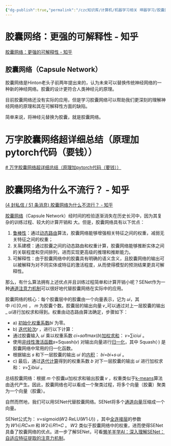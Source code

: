 ```yaml
---
{"dg-publish":true,"permalink":"/czc知识库/计算机/机器学习相关 坤器学习/胶囊网络是什么：更强的可解释性/","dgPassFrontmatter":true,"created":"2024-06-18T17:45:20.784+08:00","updated":"2024-12-08T12:25:39.587+08:00"}
---
```



# 胶囊网络：更强的可解释性 - 知乎
[胶囊网络：更强的可解释性 - 知乎](https://zhuanlan.zhihu.com/p/264910554)
## 胶囊网络（Capsule Network）

胶囊网络是Hinton老头子前两年提出来的，认为未来可以替换传统神经网络的一种新的神经网络。胶囊的设计更符合人类神经元的原理。

目前胶囊网络还没有实际的应用，但是学习胶囊网络可以帮助我们更深刻的理解神经网络的原理和其在可解释性方面的缺陷。

简单来说，将神经元替换为胶囊，就是胶囊网络。

# 万字胶囊网络超详细总结（原理加pytorch代码（要钱））
[# 万字胶囊网络超详细总结（原理加pytorch代码（要钱））](https://blog.csdn.net/m0_46384757/article/details/121559514)


# 胶囊网络为什么不流行？ - 知乎
[(4 封私信 / 51 条消息) 胶囊网络为什么不流行？ - 知乎](https://www.zhihu.com/question/533501088)

[胶囊网络](https://www.zhihu.com/search?q=%E8%83%B6%E5%9B%8A%E7%BD%91%E7%BB%9C&search_source=Entity&hybrid_search_source=Entity&hybrid_search_extra=%7B%22sourceType%22%3A%22answer%22%2C%22sourceId%22%3A3072437339%7D)（Capsule Network）经时间的检验逐渐消失在历史长河中，因为其复杂的训练过程、较大的计算开销和 大。但是，胶囊网络具有以下优点：

1. [鲁棒性](https://www.zhihu.com/search?q=%E9%B2%81%E6%A3%92%E6%80%A7&search_source=Entity&hybrid_search_source=Entity&hybrid_search_extra=%7B%22sourceType%22%3A%22answer%22%2C%22sourceId%22%3A3072437339%7D)：通过[动态路由](https://www.zhihu.com/search?q=%E5%8A%A8%E6%80%81%E8%B7%AF%E7%94%B1&search_source=Entity&hybrid_search_source=Entity&hybrid_search_extra=%7B%22sourceType%22%3A%22answer%22%2C%22sourceId%22%3A3072437339%7D)算法，胶囊网络能够增强相关特征之间的权重，减弱无关特征之间的权重；
2. 关系建模：通过胶囊之间的动态路由和权重计算，胶囊网络能够推断实体之间的关联程度和空间排列，进而实现更高级的推理和推断能力。
3. 可解释性：由于胶囊网络中的胶囊具有明确的语义含义，且胶囊网络的输出可以被解释为对不同实体或特征的激活程度，从而使得模型的预测结果更具可解释性。

那么，有什么算法拥有上述优点并且训练过程简单和计算开销小呢？SENet作为一种[通道注意力机制](https://www.zhihu.com/search?q=%E9%80%9A%E9%81%93%E6%B3%A8%E6%84%8F%E5%8A%9B%E6%9C%BA%E5%88%B6&search_source=Entity&hybrid_search_source=Entity&hybrid_search_extra=%7B%22sourceType%22%3A%22answer%22%2C%22sourceId%22%3A3072437339%7D)可以很好地代替胶囊网络在实际中的应用。

胶囊网络的核心：每个胶囊层中的胶囊由一个向量表示，记为 𝑢𝑖，其中 𝑖∈[0,𝑚) ， 𝑚 为胶囊个数。胶囊层的输出向量 𝑣_可以通过对上一层胶囊的输出_ 𝑢𝑖进行加权求和得到。权重由动态路由算法确定，步骤如下：

- a) [初始化权重系数](https://www.zhihu.com/search?q=%E5%88%9D%E5%A7%8B%E5%8C%96%E6%9D%83%E9%87%8D%E7%B3%BB%E6%95%B0&search_source=Entity&hybrid_search_source=Entity&hybrid_search_extra=%7B%22sourceType%22%3A%22answer%22%2C%22sourceId%22%3A3072437339%7D)𝑏𝑖 为零。
- b) [迭代轮次](https://www.zhihu.com/search?q=%E8%BF%AD%E4%BB%A3%E8%BD%AE%E6%AC%A1&search_source=Entity&hybrid_search_source=Entity&hybrid_search_extra=%7B%22sourceType%22%3A%22answer%22%2C%22sourceId%22%3A3072437339%7D)𝑟 ，进行以下计算：
- 通过胶囊输入 𝑢𝑖 乘以权重系数 𝑐𝑖=𝑠𝑜𝑓𝑡𝑚𝑎𝑥(𝑏)[加权求和](https://www.zhihu.com/search?q=%E5%8A%A0%E6%9D%83%E6%B1%82%E5%92%8C&search_source=Entity&hybrid_search_source=Entity&hybrid_search_extra=%7B%22sourceType%22%3A%22answer%22%2C%22sourceId%22%3A3072437339%7D)： 𝑣=∑𝑖𝑐𝑖𝑢𝑖 。
- 使用[非线性激活函数](https://www.zhihu.com/search?q=%E9%9D%9E%E7%BA%BF%E6%80%A7%E6%BF%80%E6%B4%BB%E5%87%BD%E6%95%B0&search_source=Entity&hybrid_search_source=Entity&hybrid_search_extra=%7B%22sourceType%22%3A%22answer%22%2C%22sourceId%22%3A3072437339%7D)𝑠=Squash(𝑣) 对输出向量进行[归一化](https://www.zhihu.com/search?q=%E5%BD%92%E4%B8%80%E5%8C%96&search_source=Entity&hybrid_search_source=Entity&hybrid_search_extra=%7B%22sourceType%22%3A%22answer%22%2C%22sourceId%22%3A3072437339%7D)，其中 Squash(⋅) 是胶囊网络中常用的归一化函数。
- 根据输出 𝑠 和下一层胶囊的输出 𝑢𝑖 的[内积](https://www.zhihu.com/search?q=%E5%86%85%E7%A7%AF&search_source=Entity&hybrid_search_source=Entity&hybrid_search_extra=%7B%22sourceType%22%3A%22answer%22%2C%22sourceId%22%3A3072437339%7D)： 𝑏𝑖=𝑏𝑖+𝑠⋅𝑢𝑖 。
- c) 最后，通过[迭代计算](https://www.zhihu.com/search?q=%E8%BF%AD%E4%BB%A3%E8%AE%A1%E7%AE%97&search_source=Entity&hybrid_search_source=Entity&hybrid_search_extra=%7B%22sourceType%22%3A%22answer%22%2C%22sourceId%22%3A3072437339%7D)得到的权重系数 𝑏 对下一层胶囊的输出 𝑢𝑖 进行加权求和： 𝑣=∑𝑖𝑏𝑖𝑢𝑖 。

总结胶囊网络：根据 𝑚 个胶囊𝑢𝑖加权求和输出胶囊 𝑣 ，权重类似于[k-means](https://www.zhihu.com/search?q=k-means&search_source=Entity&hybrid_search_source=Entity&hybrid_search_extra=%7B%22sourceType%22%3A%22answer%22%2C%22sourceId%22%3A3072437339%7D)算法由迭代产生。因此，胶囊网络也可以看成一个聚类过程，将多个向量（胶囊）聚类为一个向量（胶囊）。

自然而然地，我们可以用SENet代替胶囊网络。SENet将多个[通道向量](https://www.zhihu.com/search?q=%E9%80%9A%E9%81%93%E5%90%91%E9%87%8F&search_source=Entity&hybrid_search_source=Entity&hybrid_search_extra=%7B%22sourceType%22%3A%22answer%22%2C%22sourceId%22%3A3072437339%7D)压缩成一个向量。

SENet公式为： 𝑣=sigmoid(𝑊2⋅ReLU(𝑊1⋅𝑈)) ，其中[全连接层](https://www.zhihu.com/search?q=%E5%85%A8%E8%BF%9E%E6%8E%A5%E5%B1%82&search_source=Entity&hybrid_search_source=Entity&hybrid_search_extra=%7B%22sourceType%22%3A%22answer%22%2C%22sourceId%22%3A3072437339%7D)的参数为 𝑊1∈𝑅𝐶×𝑚 和 𝑊2∈𝑅1×𝐶 。 𝑊2 类似于胶囊网络中的权重，进而使得SENet具备了胶囊网络的优点。进一步了解SENet，可看[懒羊羊学AI：深入理解SENet：自适应特征提取的注意力机制](https://zhuanlan.zhihu.com/p/630036643)。